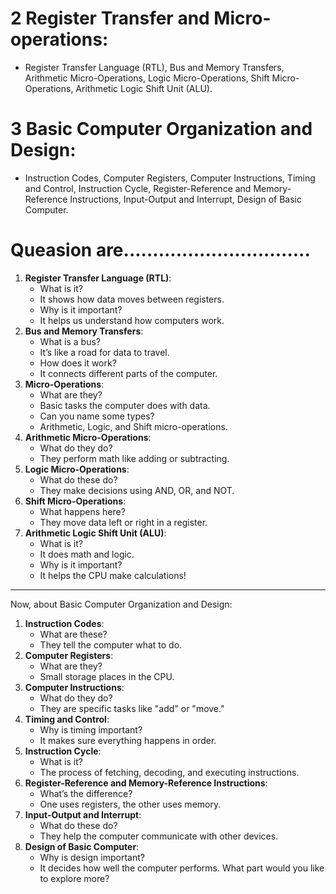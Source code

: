# 2 Register Transfer and Micro-operations: 
- Register Transfer Language (RTL), Bus and Memory Transfers, Arithmetic Micro-Operations, Logic Micro-Operations, Shift Micro-Operations, Arithmetic Logic Shift Unit (ALU).


# 3 Basic Computer Organization and Design: 
- Instruction Codes, Computer Registers, Computer Instructions, Timing and Control, Instruction Cycle, Register-Reference and Memory- Reference Instructions, Input-Output and Interrupt, Design of Basic Computer.





# Queasion  are................................
 
1. **Register Transfer Language (RTL)**:
   - What is it? 
   - It shows how data moves between registers.
   - Why is it important?
   - It helps us understand how computers work.
2. **Bus and Memory Transfers**:
   - What is a bus?
   - It’s like a road for data to travel.
   - How does it work?
   - It connects different parts of the computer.
3. **Micro-Operations**:
   - What are they?
   - Basic tasks the computer does with data.
   - Can you name some types?
   - Arithmetic, Logic, and Shift micro-operations.
4. **Arithmetic Micro-Operations**:
   - What do they do?
   - They perform math like adding or subtracting.
5. **Logic Micro-Operations**:
   - What do these do?
   - They make decisions using AND, OR, and NOT.
6. **Shift Micro-Operations**:
   - What happens here?
   - They move data left or right in a register.
7. **Arithmetic Logic Shift Unit (ALU)**:
   - What is it?
   - It does math and logic.
   - Why is it important?
   - It helps the CPU make calculations!
---
Now, about Basic Computer Organization and Design:
1. **Instruction Codes**:
   - What are these?
   - They tell the computer what to do.
2. **Computer Registers**:
   - What are they?
   - Small storage places in the CPU.
3. **Computer Instructions**:
   - What do they do?
   - They are specific tasks like "add" or "move."
4. **Timing and Control**:
   - Why is timing important?
   - It makes sure everything happens in order.
5. **Instruction Cycle**:
   - What is it?
   - The process of fetching, decoding, and executing instructions.
6. **Register-Reference and Memory-Reference Instructions**:
   - What’s the difference?
   - One uses registers, the other uses memory.
7. **Input-Output and Interrupt**:
   - What do these do?
   - They help the computer communicate with other devices.
8. **Design of Basic Computer**:
   - Why is design important?
   - It decides how well the computer performs.
What part would you like to explore more?
